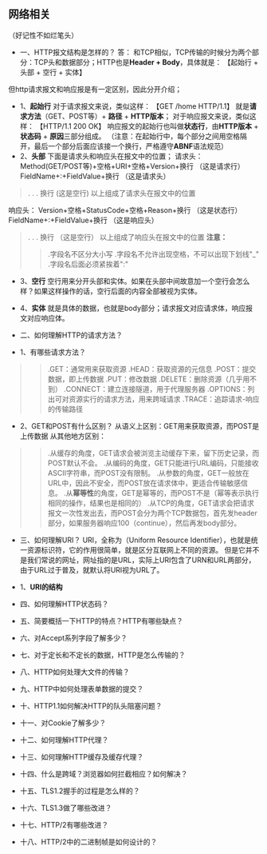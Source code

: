 ## 网络相关
（好记性不如烂笔头）

* 一、HTTP报文结构是怎样的？
答： 和TCP相似，TCP传输的时候分为两个部分：TCP头和数据部分；HTTP也是**Header + Body**，具体就是：
【起始行 + 头部 + 空行 + 实体】

但http请求报文和响应报是有一定区别，因此分开介绍；
* 1、**起始行**
对于请求报文来说，类似这样：
【GET /home HTTP/1.1】
就是**请求方法**（GET、POST等）+ **路径** + **HTTP版本**；
对于响应报文来说，类似这样：
【HTTP/1.1 200 OK】
响应报文的起始行也叫做**状态行**，由**HTTP版本** + **状态码** + **原因**三部分组成。
（注意：在起始行中，每个部分之间用空格隔开，最后一个部分后面应该接一个换行，严格遵守**ABNF**语法规范）
* 2、**头部**
下面是请求头和响应头在报文中的位置；
请求头：
Method(GET/POST等)+空格+URI+空格+Version+换行    （这是请求行）
FieldName+:+FieldValue+换行    （这是请求头）
> .
> .
> .
换行   (这是空行)
以上组成了请求头在报文中的位置

响应头：
Version+空格+StatusCode+空格+Reason+换行     （这是状态行）
FieldName+:+FieldValue+换行      （这是响应头）
>.
>.
>.
换行 （这是空行）
以上组成了响应头在报文中的位置
**注意：**
>> .字段名不区分大小写
>>.字段名不允许出现空格，不可以出现下划线"_"
>>.字段名后面必须紧挨着":"

* 3、**空行**
空行用来分开头部和实体。如果在头部中间故意加一个空行会怎么样？如果这样操作的话，空行后面的内容全部被视为实体。

* 4、**实体**
就是具体的数据，也就是body部分；请求报文对应请求体，响应报文对应响应体。


* 二、如何理解HTTP的请求方法？
* 1、有哪些请求方法？
>>.GET：通常用来获取资源
>>.HEAD：获取资源的元信息
>>.POST：提交数据，即上传数据
>>.PUT：修改数据
>>.DELETE：删除资源（几乎用不到）
>>.CONNECT：建立连接隧道，用于代理服务器
>>.OPTIONS：列出可对资源实行的请求方法，用来跨域请求
>>.TRACE：追踪请求-响应的传输路径

* 2、GET和POST有什么区别？
从语义上区别：GET用来获取资源，而POST是上传数据
从其他地方区别：
>>.从缓存的角度，GET请求会被浏览主动缓存下来，留下历史记录，而POST默认不会。
>>.从编码的角度，GET只能进行URL编码，只能接收ASCII字符串，而POST没有限制。
>>.从参数的角度，GET一般放在URL中，因此不安全，而POST放在请求体中，更适合传输敏感信息。
>>.从**幂等性**的角度，GET是幂等的，而POST不是（幂等表示执行相同的操作，结果也是相同的）
>>.从TCP的角度，GET请求会把请求报文一次性发出去，而POST会分为两个TCP数据包，首先发header部分，如果服务器响应100（continue），然后再发body部分。

* 三、如何理解URI？
URI，全称为（Uniform Resource Identifier），也就是统一资源标识符，它的作用很简单，就是区分互联网上不同的资源。
但是它并不是我们常说的网址，网址指的是URL，实际上URI包含了URN和URL两部分，由于URL过于普及，就默认将URI视为URL了。

* 1、**URI的结构**


* 四、如何理解HTTP状态码？

* 五、简要概括一下HTTP的特点？HTTP有哪些缺点？

* 六、对Accept系列字段了解多少？

* 七、对于定长和不定长的数据，HTTP是怎么传输的？

* 八、HTTP如何处理大文件的传输？

* 九、HTTP中如何处理表单数据的提交？

* 十、HTTP1.1如何解决HTTP的队头阻塞问题？

* 十一、对Cookie了解多少？

* 十二、如何理解HTTP代理？

* 十三、如何理解HTTP缓存及缓存代理？

* 十四、什么是跨域？浏览器如何拦截相应？如何解决？

* 十五、TLS1.2握手的过程是怎么样的？

* 十六、TLS1.3做了哪些改进？

* 十七、HTTP/2有哪些改进？

* 十八、HTTP/2中的二进制帧是如何设计的？

